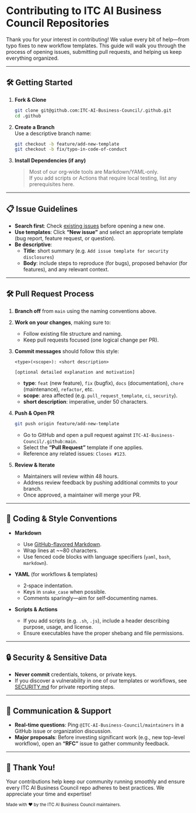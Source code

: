 # Contributing to ITC AI Business Council Repositories

Thank you for your interest in contributing! We value every bit of help—from typo fixes to new workflow templates. This guide will walk you through the process of opening issues, submitting pull requests, and helping us keep everything organized.

---

## 🛠 Getting Started

1. **Fork & Clone**  
   ```bash
   git clone git@github.com:ITC-AI-Business-Council/.github.git
   cd .github
   ```

2. **Create a Branch**  
   Use a descriptive branch name:  
   ```bash
   git checkout -b feature/add-new-template
   git checkout -b fix/typo-in-code-of-conduct
   ```

3. **Install Dependencies (if any)**  
   > Most of our org‑wide tools are Markdown/YAML‑only.  
   > If you add scripts or Actions that require local testing, list any prerequisites here.

---

## 📋 Issue Guidelines

- **Search first**: Check [existing issues](https://github.com/ITC-AI-Business-Council/.github/issues) before opening a new one.  
- **Use templates**: Click **“New issue”** and select an appropriate template (bug report, feature request, or question).  
- **Be descriptive**:  
  - **Title**: short summary (e.g. `Add issue template for security disclosures`)  
  - **Body**: include steps to reproduce (for bugs), proposed behavior (for features), and any relevant context.

---

## 🛠 Pull Request Process

1. **Branch off** from `main` using the naming conventions above.  
2. **Work on your changes**, making sure to:  
   - Follow existing file structure and naming.  
   - Keep pull requests focused (one logical change per PR).  
3. **Commit messages** should follow this style:  
   ```text
   <type>(<scope>): <short description>

   [optional detailed explanation and motivation]
   ```
   - **type**: `feat` (new feature), `fix` (bugfix), `docs` (documentation), `chore` (maintenance), `refactor`, etc.  
   - **scope**: area affected (e.g. `pull_request_template`, `ci`, `security`).  
   - **short description**: imperative, under 50 characters.

4. **Push & Open PR**  
   ```bash
   git push origin feature/add-new-template
   ```
   - Go to GitHub and open a pull request against `ITC-AI-Business-Council/.github:main`.  
   - Select the **“Pull Request”** template if one applies.  
   - Reference any related issues: `Closes #123`.

5. **Review & Iterate**  
   - Maintainers will review within 48 hours.  
   - Address review feedback by pushing additional commits to your branch.  
   - Once approved, a maintainer will merge your PR.

---

## 🧹 Coding & Style Conventions

- **Markdown**  
  - Use [GitHub-flavored Markdown](https://guides.github.com/features/mastering-markdown/).  
  - Wrap lines at ~~80 characters.  
  - Use fenced code blocks with language specifiers (```yaml```, ```bash```, ```markdown```).

- **YAML** (for workflows & templates)  
  - 2‑space indentation.  
  - Keys in `snake_case` when possible.  
  - Comments sparingly—aim for self‑documenting names.

- **Scripts & Actions**  
  - If you add scripts (e.g. `.sh`, `.js`), include a header describing purpose, usage, and license.  
  - Ensure executables have the proper shebang and file permissions.

---

## 🔒 Security & Sensitive Data

- **Never commit** credentials, tokens, or private keys.  
- If you discover a vulnerability in one of our templates or workflows, see [SECURITY.md](SECURITY.md) for private reporting steps.

---

## 📣 Communication & Support

- **Real-time questions**: Ping `@ITC-AI-Business-Council/maintainers` in a GitHub issue or organization discussion.  
- **Major proposals**: Before investing significant work (e.g., new top-level workflow), open an **“RFC”** issue to gather community feedback.

---

## 🎉 Thank You!

Your contributions help keep our community running smoothly and ensure every ITC AI Business Council repo adheres to best practices. We appreciate your time and expertise!

<sub>Made with ❤️ by the ITC AI Business Council maintainers.</sub>
```
